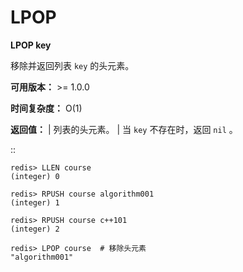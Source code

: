 # LPOP


**LPOP key**

移除并返回列表 ``key`` 的头元素。 

**可用版本：**
    >= 1.0.0

**时间复杂度：**
    O(1)

**返回值：**
    | 列表的头元素。
    | 当 ``key`` 不存在时，返回 ``nil`` 。

::

    redis> LLEN course
    (integer) 0

    redis> RPUSH course algorithm001
    (integer) 1

    redis> RPUSH course c++101
    (integer) 2

    redis> LPOP course  # 移除头元素
    "algorithm001"
